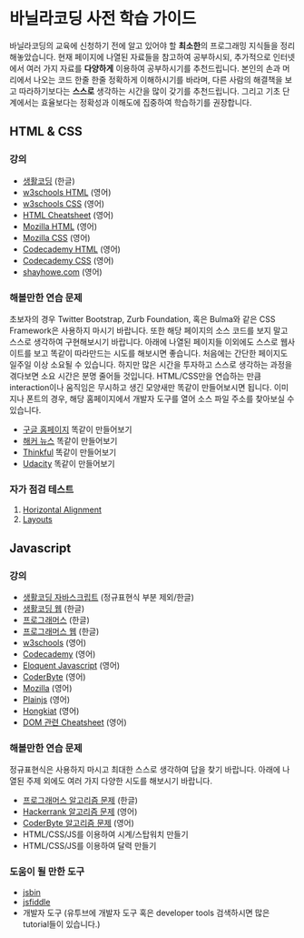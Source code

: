 # 바닐라코딩 사전 학습 가이드

바닐라코딩의 교육에 신청하기 전에 알고 있어야 할 **최소한**의 프로그래밍 지식들을 정리해놓았습니다. 현재 페이지에 나열된 자료들을 참고하여 공부하시되, 추가적으로 인터넷에서 여러 가지 자료를 **다양하게** 이용하여 공부하시기를 추천드립니다. 본인의 손과 머리에서 나오는 코드 한줄 한줄 정확하게 이해하시기를 바라며, 다른 사람의 해결책을 보고 따라하기보다는 **스스로** 생각하는 시간을 많이 갖기를 추천드립니다. 그리고 기초 단계에서는 효율보다는 정확성과 이해도에 집중하여 학습하기를 권장합니다.

## HTML & CSS

### 강의

* [생활코딩](https://www.opentutorials.org/course/3084) (한글)
* [w3schools HTML](https://www.w3schools.com/Html) (영어)
* [w3schools CSS](https://www.w3schools.com/Css/) (영어)
* [HTML Cheatsheet](https://digital.com/tools/html-cheatsheet/) (영어)
* [Mozilla HTML](https://developer.mozilla.org/en-US/docs/Learn/HTML/Introduction_to_HTML) (영어)
* [Mozilla CSS](https://developer.mozilla.org/en-US/docs/Learn/CSS/Introduction_to_CSS) (영어)
* [Codecademy HTML](https://www.codecademy.com/learn/learn-html) (영어)
* [Codecademy CSS](https://www.codecademy.com/learn/learn-css) (영어)
* [shayhowe.com](https://learn.shayhowe.com/html-css/) (영어)

### 해볼만한 연습 문제

초보자의 경우 Twitter Bootstrap, Zurb Foundation, 혹은 Bulma와 같은 CSS Framework은 사용하지 마시기 바랍니다. 또한 해당 페이지의 소스 코드를 보지 말고 스스로 생각하여 구현해보시기 바랍니다. 아래에 나열된 페이지들 이외에도 스스로 웹사이트를 보고 똑같이 따라만드는 시도를 해보시면 좋습니다. 처음에는 간단한 페이지도 일주일 이상 소요될 수 있습니다. 하지만 많은 시간을 투자하고 스스로 생각하는 과정을 겪다보면 소요 시간은 분명 줄어들 것입니다. HTML/CSS만을 연습하는 만큼 interaction이나 움직임은 무시하고 생긴 모양새만 똑같이 만들어보시면 됩니다. 이미지나 폰트의 경우, 해당 홈페이지에서 개발자 도구를 열어 소스 파일 주소를 찾아보실 수 있습니다.

* [구글 홈페이지](https://www.google.com) 똑같이 만들어보기
* [해커 뉴스](https://news.ycombinator.com/) 똑같이 만들어보기
* [Thinkful](https://www.thinkful.com/) 똑같이 만들어보기
* [Udacity](https://www.udacity.com/) 똑같이 만들어보기

### 자가 점검 테스트

1. [Horizontal Alignment](https://codepen.io/ken123777/pen/JBVRwY?editors=1100#0)
2. [Layouts](https://codepen.io/ken123777/pen/VBNmKz?editors=1100#0)

## Javascript

### 강의

* [생활코딩 자바스크립트](https://www.opentutorials.org/course/743) (정규표현식 부분 제외/한글)
* [생활코딩 웹](https://www.opentutorials.org/course/3085) (한글)
* [프로그래머스](https://programmers.co.kr/learn/courses/3) (한글)
* [프로그래머스 웹](https://programmers.co.kr/learn/courses/10) (한글)
* [w3schools](https://www.w3schools.com/jS/default.asp) (영어)
* [Codecademy](https://www.codecademy.com/learn/introduction-to-javascript) (영어)
* [Eloquent Javascript](https://eloquentjavascript.net/) (영어)
* [CoderByte](https://coderbyte.com/course/learn-javascript-in-one-week/) (영어)
* [Mozilla](https://developer.mozilla.org/en-US/docs/Learn/Getting_started_with_the_web/JavaScript_basics) (영어)
* [Plainjs](https://plainjs.com/javascript/manipulation/) (영어)
* [Hongkiat](https://www.hongkiat.com/blog/dom-manipulation-javascript-methods/) (영어)
* [DOM 관련 Cheatsheet](https://gist.github.com/thegitfather/9c9f1a927cd57df14a59c268f118ce86) (영어)

### 해볼만한 연습 문제

정규표현식은 사용하지 마시고 최대한 스스로 생각하여 답을 찾기 바랍니다. 아래에 나열된 주제 외에도 여러 가지 다양한 시도를 해보시기 바랍니다.

* [프로그래머스 알고리즘 문제](https://programmers.co.kr/learn/challenges) (한글)
* [Hackerrank 알고리즘 문제](https://www.hackerrank.com/) (영어)
* [CoderByte 알고리즘 문제](https://coderbyte.com/challenges) (영어)
* HTML/CSS/JS를 이용하여 시계/스탑워치 만들기
* HTML/CSS/JS를 이용하여 달력 만들기

### 도움이 될 만한 도구

* [jsbin](jsbin.com)
* [jsfiddle](jsfiddle.net)
* 개발자 도구 (유투브에 개발자 도구 혹은 developer tools 검색하시면 많은 tutorial들이 있습니다.)
